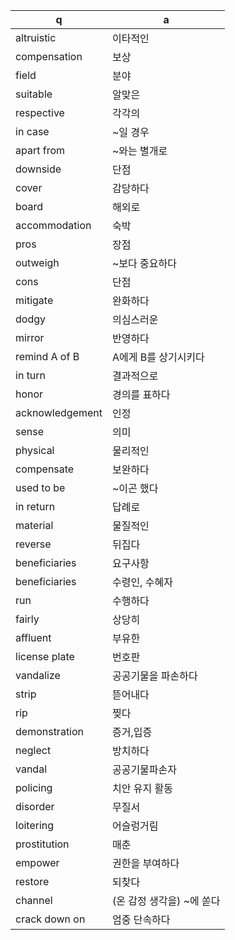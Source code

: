 q | a
---|---
altruistic	| 이타적인
compensation	| 보상
field		| 분야
suitable	| 알맞은
respective	| 각각의
in case		| ~일 경우
apart from	| ~와는 별개로
downside	| 단점
cover		| 감당하다
board		| 해외로
accommodation	| 숙박
pros		| 장점
outweigh	| ~보다 중요하다
cons		| 단점
mitigate	| 완화하다
dodgy		| 의심스러운
mirror		| 반영하다
remind A of B 	| A에게 B를 상기시키다
in turn		| 결과적으로
honor		| 경의를 표하다
acknowledgement	| 인정
sense		| 의미
physical	| 물리적인
compensate	| 보완하다
used to be	| ~이곤 했다
in return	| 답례로
material	| 물질적인
reverse		| 뒤집다
beneficiaries	| 요구사항
beneficiaries	| 수령인, 수혜자
run		| 수행하다
fairly		| 상당히
affluent	| 부유한
license plate	| 번호판
vandalize	| 공공기물을 파손하다
strip		| 뜯어내다
rip		| 찢다
demonstration	| 증거,입증
neglect		| 방치하다
vandal		| 공공기물파손자
policing	| 치안 유지 활동
disorder	| 무질서
loitering	| 어슬렁거림
prostitution	| 매춘
empower		| 권한을 부여하다
restore		| 되찾다
channel		| (온 감정 생각을) ~에 쏟다
crack down on	| 엄중 단속하다
